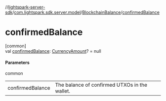 //[lightspark-server-sdk](../../../index.md)/[com.lightspark.sdk.server.model](../index.md)/[BlockchainBalance](index.md)/[confirmedBalance](confirmed-balance.md)

# confirmedBalance

[common]\
val [confirmedBalance](confirmed-balance.md): [CurrencyAmount](../-currency-amount/index.md)? = null

#### Parameters

common

| | |
|---|---|
| confirmedBalance | The balance of confirmed UTXOs in the wallet. |
